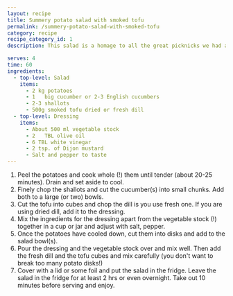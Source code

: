 ```yaml
---
layout: recipe
title: Summery potato salad with smoked tofu
permalink: /summery-potato-salad-with-smoked-tofu
category: recipe
recipe_category_id: 1
description: This salad is a homage to all the great picknicks we had as a family. We would make sandwiches, this salad and take some fruit with us. After cycling for a while and balling badminton or volleyball we would sit down and enjoy this in the sun on a pick-nick blanket. This version uses smoked tofu as bacon replacement. It's a really good light dinner on hot days or a great addition to any barbecue or vegan burgers! Sometimes I like to add 500g of cherry tomatoes for sweetness or 500g of radishes for freshness, but the recipe is great as it is... Try and see for yourself!

serves: 4
time: 60
ingredients:
  - top-level: Salad
    items:
      - 2 kg potatoes
      - 1	big cucumber or 2-3 English cucumbers
      - 2-3 shallots
      - 500g smoked tofu dried or fresh dill
  - top-level: Dressing
    items:
      - About 500 ml vegetable stock
      - 2	TBL olive oil
      - 6 TBL white vinegar
      - 2 tsp. of Dijon mustard
      - Salt and pepper to taste
---
```

1.	Peel the potatoes and cook whole (!) them until tender (about 20-25 minutes). Drain and set aside to cool.
2.	Finely chop the shallots and cut the cucumber(s) into small chunks. Add both to a large (or two) bowls.
3.	Cut the tofu into cubes and chop the dill is you use fresh one. If you are using dried dill, add it to the dressing.
4.	Mix the ingredients for the dressing apart from the vegetable stock (!) together in a cup or jar and adjust with salt, pepper.
5.	Once the potatoes have cooled down, cut them into disks and add to the salad bowl(s).
6.	Pour the dressing and the vegetable stock over and mix well. Then add the fresh dill and the tofu cubes and mix carefully (you don't want to break too many potato disks!)
7.	Cover with a lid or some foil and put the salad in the fridge. Leave the salad in the fridge for at least 2 hrs or even overnight. Take out 10 minutes before serving and enjoy.
